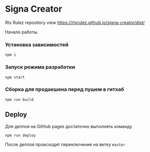 # Signa Creator

Rtx Rulez repository view
https://rtxrulez.github.io/signa-creator/dist/

Начало работы.

### Установка зависимостей

`npm i`

### Запуск режима разработки

`npm start`

### Сборка для продакшена перед пушем в гитхаб

`npm run build`

## Deploy

Для деплоя на GitHub pages достаточно выполнять команду

`npm run deploy`

После деплоя происходит переключение на ветку `master`
